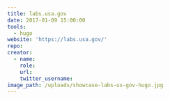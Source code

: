 ```yaml
---
title: labs.usa.gov
date: 2017-01-09 15:00:00
tools:
  - hugo
website: 'https://labs.usa.gov/'
repo:
creator:
  - name:
    role:
    url:
    twitter_username:
image_path: /uploads/showcase-labs-us-gov-hugo.jpg
---
```

